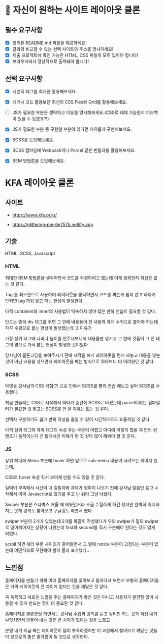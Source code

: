 # 📌 자신이 원하는 사이트 레이아웃 클론

## 필수 요구사항

- [x] 정리된 README.md 파일을 제공하세요!
- [x] 결과와 비교할 수 있는 선택 사이트의 주소를 명시하세요!
- [x] 제출 프로젝트에 확인 가능한 HTML, CSS 파일이 모두 있어야 합니다!
- [x] 브라우저에서 정상적으로 출력돼야 합니다!

## 선택 요구사항

- [x] 시멘틱 태그를 최대한 활용해보세요.
- [x] 레거시 코드 활용보단 최신의 CSS Flex와 Grid를 활용해보세요.
- [ ] JS가 필요한 부분은 생략하고 이유를 명시해보세요.(CSS로 대체 가능한지 피드백이 있을 수 있겠죠?!)
- [x] JS가 필요한 부분 중 구현할 부분이 있다면 자유롭게 구현해보세요.
- [x] SCSS를 도입해보세요.
- [x] SCSS 컴파일에 Webpack이나 Parcel 같은 번들러를 활용해보세요.
- [x] BEM 방법론을 도입해보세요.


# KFA 레이아웃 클론

## 사이트

- https://www.kfa.or.kr/

- https://glittering-pie-6e757b.netlify.app 

## 기술

HTML, SCSS, Javascript

### HTML

최대한 BEM 방법론을 생각하면서 코드를 작성하려고 했는데 이게 정확한지 확신은 없는 것 같다. 

Tag 를 최소한으로 사용하며 레이아웃을 생각하면서 코드를 짜는게 쉽지 않고 하다가 안되면 tag 끼워 넣고 하는 현상이 발생한다..

아직 container와 inner의 사용법이 익숙하지 않아 많은 반복 연습이 필요할 것 같다.

만드는 중에 div 태그를 주면 그 안에 내용들이 전 내용의 아래 수직으로 붙어야 하는데 자꾸 수평으로 붙는 현상이 발생했는데 그 이유가

가장 상위 태그에 너비나 높이를 안주다보니까 내용물만 생기고 그 안에 것들이 그 전 태그의 옆으로 가서 붙는 현상이 발생한 것이었다.

강사님이 클론코딩을 보여주시기 전에 시작을 해서 레이아웃을 먼저 짜놓고 내용을 넣는 것이 아닌 내용을 넣으면서 레이아웃을 짜는 방식으로 하다보니 더 어려웠던 것 같다. 

### SCSS

박영웅 강사님의 CSS 극혐(?) 으로 인해서 SCSS를 빨리 연습 해보고 싶어 SCSS를 사용했다.

처음 만들때는 CSS로 시작해서 하다가 중간에 SCSS로 바꿨는데 parcel이라는 컴파일러가 필요한 것 말고는 SCSS를 안 쓸 이유는 없는 것 같다.

선택자 구분하기도 쉽고 반복 작성을 줄일 수 있어 시간적으로도 효율적일 것 같다.

아직 상위 태그와 하위 태그의 속성 주는 부분이 어렵고 어디에 어떻게 줬을 때 안의 컨텐츠가 움직이는지 큰 틀에서만 이해가 된 것 같아 많이 해봐야 할 것 같다.

### JS

상위 헤더에 Menu 부분에 hover 하면 밑으로 sub-menu 내용이 내려오는 페이지 였는데,

CSS로 hover 속성 줘서 보이게 만들 수도 있을 것 같다.

실력이 부족해서 시간이 더 걸릴까봐 과제가 정확히 나오기 전에 강사님 말씀만 듣고 시작해서 이미 Javascript로 효과를 주고 난 뒤라 그냥 놔뒀다.

Swiper 부분은 스타벅스 배울 때 배웠던거라 조금 수월하게 하긴 했지만 완벽히 숙지하지는 못해 강의도 찾아보고 구글링도 하면서 했다.

swiper 부분이 2개가 있었는데 2개를 똑같이 작성했다가 위의 swiper가 밑의 swiper로 덮어씌어지는 상황이 나왔는데 first와 second를 줘서 구분해야 된다는 것도 알게 되었다.

scroll 하면 헤더 부분 사이즈가 줄어들면서 그 밑에 notice 부분이 고정되는 부분이 있는데 어떤식으로 구현해야 할지 몰라 포기했다.. 

## 느낀점

홈페이지를 만들기 위해 여러 홈페이지를 찾아보고 돌아다녀 보면서 보통의 홈페이지들은 거의 레이아웃의 큰 차이가 없다는 것을 깨달은 것 같다.

꼭 독특하고 새로운 느낌을 주는 홈페이지가 좋은 것은 아니고 사용자가 불편함 없이 사용할 수 있게 만드는 것이 더 중요한 것 같다.

홈페이지를 클론코딩 하면서는 강사님 수업과 강의를 듣고 정리만 하는 것과 직접 내가 부딪치면서 만들어 내는 것은 큰 차이가 있다는 것을 느꼈고

분명 내가 지금 짜는 레이아웃이 많이 부족하겠지만 이 과정에서 찾아보고 깨닫는 것들이 앞으로의 좋은 밑거름이 될 것으로 생각한다.